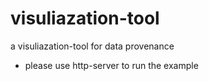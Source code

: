 # visuliazation-tool
a visuliazation-tool for data provenance
- please use http-server to run the example

